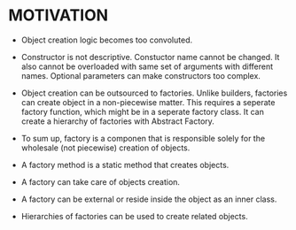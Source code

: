 # MOTIVATION

* Object creation logic becomes too convoluted.

* Constructor is not descriptive. Constuctor name cannot be changed. It also cannot be overloaded with same set of arguments with different names. Optional parameters can make constructors too complex.

* Object creation can be outsourced to factories. Unlike builders, factories can create object in a non-piecewise matter. This requires a seperate factory function, which might be in a seperate factory class. It can create a hierarchy of factories with Abstract Factory.

* To sum up, factory is a componen that is responsible solely for the wholesale (not piecewise) creation of objects.

* A factory method is a static method that creates objects.

* A factory can take care of objects creation.

* A factory can be external or reside inside the object as an inner class.

* Hierarchies of factories can be used to create related objects.
